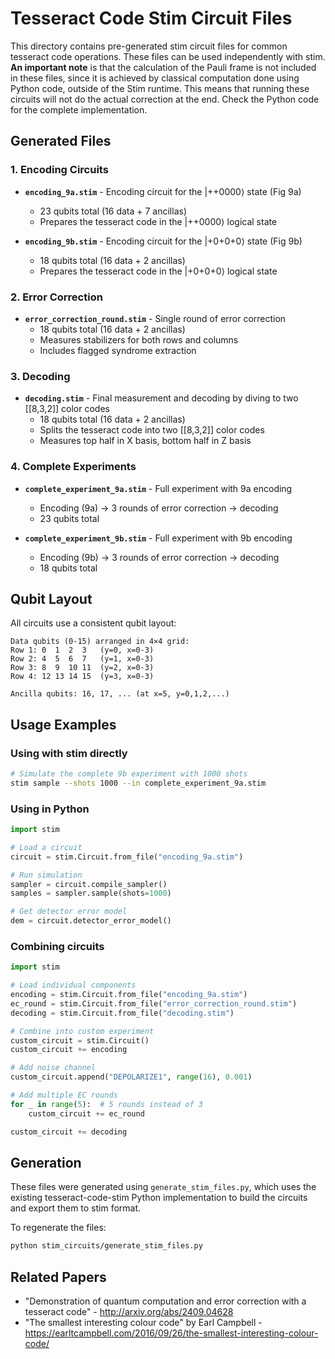 # Tesseract Code Stim Circuit Files

This directory contains pre-generated stim circuit files for common tesseract code operations. These files can be used independently with stim.
**An important note** is that the calculation of the Pauli frame is not included in these files, since it is achieved by classical computation done using Python code, outside of the Stim runtime. This means that running these circuits will not do the actual correction at the end. Check the Python code for the complete implementation.

## Generated Files

### 1. Encoding Circuits

- **`encoding_9a.stim`** - Encoding circuit for the |++0000⟩ state (Fig 9a)
  - 23 qubits total (16 data + 7 ancillas)
  - Prepares the tesseract code in the |++0000⟩ logical state

- **`encoding_9b.stim`** - Encoding circuit for the |+0+0+0⟩ state (Fig 9b) 
  - 18 qubits total (16 data + 2 ancillas)
  - Prepares the tesseract code in the |+0+0+0⟩ logical state

### 2. Error Correction

- **`error_correction_round.stim`** - Single round of error correction
  - 18 qubits total (16 data + 2 ancillas)
  - Measures stabilizers for both rows and columns
  - Includes flagged syndrome extraction

### 3. Decoding

- **`decoding.stim`** - Final measurement and decoding by diving to two [[8,3,2]] color codes
  - 18 qubits total (16 data + 2 ancillas)
  - Splits the tesseract code into two [[8,3,2]] color codes
  - Measures top half in X basis, bottom half in Z basis

### 4. Complete Experiments

- **`complete_experiment_9a.stim`** - Full experiment with 9a encoding
  - Encoding (9a) → 3 rounds of error correction → decoding
  - 23 qubits total

- **`complete_experiment_9b.stim`** - Full experiment with 9b encoding  
  - Encoding (9b) → 3 rounds of error correction → decoding
  - 18 qubits total

## Qubit Layout

All circuits use a consistent qubit layout:

```
Data qubits (0-15) arranged in 4×4 grid:
Row 1: 0  1  2  3   (y=0, x=0-3)
Row 2: 4  5  6  7   (y=1, x=0-3)  
Row 3: 8  9  10 11  (y=2, x=0-3)
Row 4: 12 13 14 15  (y=3, x=0-3)

Ancilla qubits: 16, 17, ... (at x=5, y=0,1,2,...)
```

## Usage Examples

### Using with stim directly

```bash
# Simulate the complete 9b experiment with 1000 shots
stim sample --shots 1000 --in complete_experiment_9a.stim
```

### Using in Python

```python
import stim

# Load a circuit
circuit = stim.Circuit.from_file("encoding_9a.stim")

# Run simulation
sampler = circuit.compile_sampler()
samples = sampler.sample(shots=1000)

# Get detector error model
dem = circuit.detector_error_model()
```

### Combining circuits

```python
import stim

# Load individual components
encoding = stim.Circuit.from_file("encoding_9a.stim")
ec_round = stim.Circuit.from_file("error_correction_round.stim")
decoding = stim.Circuit.from_file("decoding.stim")

# Combine into custom experiment
custom_circuit = stim.Circuit()
custom_circuit += encoding

# Add noise channel
custom_circuit.append("DEPOLARIZE1", range(16), 0.001)

# Add multiple EC rounds
for _ in range(5):  # 5 rounds instead of 3
    custom_circuit += ec_round

custom_circuit += decoding
```

## Generation

These files were generated using `generate_stim_files.py`, which uses the existing tesseract-code-stim Python implementation to build the circuits and export them to stim format.

To regenerate the files:

```bash
python stim_circuits/generate_stim_files.py
```

## Related Papers

- "Demonstration of quantum computation and error correction with a tesseract code" - http://arxiv.org/abs/2409.04628
- "The smallest interesting colour code" by Earl Campbell - https://earltcampbell.com/2016/09/26/the-smallest-interesting-colour-code/
